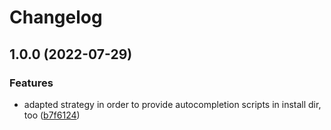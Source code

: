 # Changelog

## 1.0.0 (2022-07-29)


### Features

* adapted strategy in order to provide autocompletion scripts in install dir, too ([b7f6124](https://www.github.com/log2/asdf-step/commit/b7f6124b8045ae05b167f3e8db6f799c85b8ebdc))
